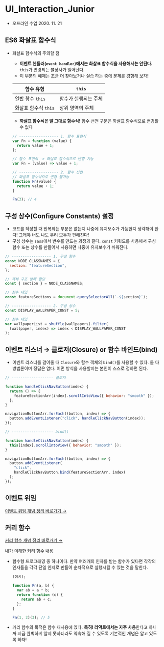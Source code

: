 # UI_Interaction_Junior

- 오프라인 수업 2020. 11. 21

## ES6 화살표 함수식

- 화살표 함수식의 주의할 점

  - **이벤트 핸들러(`event handler`)에서는 화살표 함수식을 사용해서는 안된다.** `this`가 변경되는 불상사가 일어난다.
  - 이 부분의 예제는 조금 더 찾아보거나 실습 하는 중에 문제를 경험해 보자!

  | 함수 유형            | `this`               |
  | -------------------- | -------------------- |
  | 일반 함수 `this`     | 함수가 실행되는 주체 |
  | 화살표 함수식 `this` | 상위 영역의 주체     |

  - **화살표 함수식은 말 그대로 함수식!** 함수 선언 구문은 화살표 함수식으로 변경할 수 없다

  ```js
  // ------------------ 1. 함수 표현식
  var Fn = function (value) {
    return value + 1;
  };

  // 함수 표현식 -> 화살표 함수식으로 변경 가능
  var Fn = (value) => value + 1;

  // ------------------ 2. 함수 선언
  // 화살표 함수식으로 변경 불가능
  function Fn(value) {
    return value + 1;
  }

  Fn(3); // 4
  ```

## 구성 상수(Configure Constants) 설정

- 코드를 작성할 때 반복되는 부분은 없는지 나중에 유지보수가 가능한지 생각해야 한다! 그래야 너도 나도 우리 모두가 편해진다!
- 구성 상수는 `sass`에서 변수를 만드는 과정과 같다. `const` 키워드를 사용해서 구성 함수 또는 상수를 만들어서 사용하면 나중에 유지보수가 쉬워진다.

```js
// ------------------ 1. 구성 함수
const NODE_CLASSNAMES = {
  section: "featureSection",
};

// 객체 구조 분해 할당
const { section } = NODE_CLASSNAMES;

// 상수 대입
const featureSections = document.querySelectorAll(`.${section}`);

// ------------------ 2. 구성 상수
const DISPLAY_WALLPAPER_CONST = 5;

// 상수 대입
var wallpaperList = shuffle(wallpapers).filter(
  (wallpaper, index) => index < DISPLAY_WALLPAPER_CONST
);
```

## 이벤트 리스너 → 클로저(Closure) or 함수 바인드(bind)

- 이벤트 리스너를 걸어줄 때 `Closure`와 함수 객체의 `bind()`를 사용할 수 있다. 둘 다 방법론이며 정답은 없다. 어떤 방식을 사용할지는 본인이 스스로 정하면 된다.

```js
// ------------------- 클로저

function handleClickNavButton(index) {
  return () => {
    featureSectionArr[index].scrollIntoView({ behavior: "smooth" });
  };
}

navigationButtonArr.forEach((button, index) => {
  button.addEventListener("click", handleClickNavButton(index));
});

// ------------------- bind()

function handleClickNavButton(index) {
  this[index].scrollIntoView({ behavior: "smooth" });
}

navigationButtonArr.forEach((button, index) => {
  button.addEventListener(
    "click",
    handleClickNavButton.bind(featureSectionArr, index)
  );
});
```

## 이벤트 위임

[이벤트 위임 개념 정리 바로가기 →](../../__TIL__/study_memo/event_delegation.md)

## 커리 함수

[커리 함수 개념 정리 바로가기 →](../../__TIL__/study_memo/curried_function.md)

내가 이해한 커리 함수 내용

- 함수형 프로그래밍 중 하나이다. 만약 여러개의 인자를 받는 함수가 있다면 각각의 인자들을 각각 단일 인지로 만들어 순차적으로 실행시킬 수 있는 것을 말한다.

  ```js
  [예시];

  function Fn(a, b) {
    var ab = a * b;
    return function (c) {
      return ab + c;
    };
  }

  Fn(1, 2)(3); // 5
  ```

- 커리 함수의 목적은 함수 재사용에 있다. **특히! 리액트에서는 자주 사용**한다고 하니까 지금 완벽하게 알지 못하더라도 익숙해 질 수 있도록 기본적인 개념은 알고 있도록 하자!
